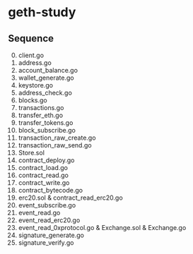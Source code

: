 # geth-study

## Sequence

0. client.go
1. address.go
2. account_balance.go
3. wallet_generate.go
4. keystore.go
5. address_check.go
6. blocks.go
7. transactions.go
8. transfer_eth.go
9. transfer_tokens.go
10. block_subscribe.go
11. transaction_raw_create.go
12. transaction_raw_send.go
13. Store.sol
14. contract_deploy.go
15. contract_load.go
16. contract_read.go
17. contract_write.go
18. contract_bytecode.go
19. erc20.sol & contract_read_erc20.go
20. event_subscribe.go
21. event_read.go
22. event_read_erc20.go
23. event_read_0xprotocol.go & Exchange.sol & Exchange.go
24. signature_generate.go
25. signature_verify.go
